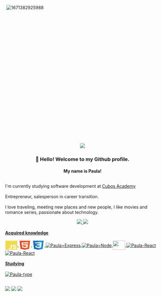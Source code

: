  <a href="https://ibb.co/SQGvSn1"><img height="450" width="500" align="right" src="https://i.ibb.co/dbxKZ23/1671382925988.png" alt="1671382925988" border="0" /></a>
 
 <div align="center">
  <br>
  <br>
  <br>
    <img src="https://i.picasion.com/pic92/00b7887165f11bea3e30f0dc9aba34db.gif">
    <h3>👋 Hello! Welcome to my Github profile.</h3>
    <h4>My name is Paula!</h4>
  </div>
 
 <div style="display: flex">
  <p>
    I'm currently studying software development at <a href="https://cubos.academy/">Cubos Academy</a><br>  
    <br> 
 Entrepreneur, salesperson in career transition.<br>
    <br>
 I love traveling, meeting new places and new people, I like movies and romance series, passionate about technology.<br>
  </p>
</div>



 
 


<div align="center">
  <a href="https://github.com/anapaulasouzasantos">
  <img width="45%" src="https://github-readme-stats.vercel.app/api?username=anapaulasouzasantos&show_icons=true&theme=radical&include_all_commits=true&count_private=true"/>
  <img width="45%" src="https://github-readme-stats.vercel.app/api/top-langs/?username=anapaulasouzasantos&layout=compact&langs_count=7&theme=radical"/>
</div>
  
  <div style="display: inline_block"><br>
    <strong>Acquired knowledge</strong>
    <br>
    <br>
  <img align="center" alt="Paula-Js" height="30" width="40" src="https://raw.githubusercontent.com/devicons/devicon/master/icons/javascript/javascript-plain.svg">
  <img align="center" alt="Paula-HTML" height="30" width="40" src="https://raw.githubusercontent.com/devicons/devicon/master/icons/html5/html5-original.svg">
  <img align="center" alt="Paula-CSS" height="30" width="40" src="https://raw.githubusercontent.com/devicons/devicon/master/icons/css3/css3-original.svg">
  <img align="center" alt="Paula=Express" height="30" width="40" src="https://cdn.jsdelivr.net/gh/devicons/devicon/icons/express/express-original.svg" />
  <img align="center" alt="Paula=Node" height="30" width="40" src="https://cdn.jsdelivr.net/gh/devicons/devicon/icons/nodejs/nodejs-original.svg" />   
  <img align="center" src="https://cdn.jsdelivr.net/gh/devicons/devicon/icons/git/git-original.svg" width="40" height="30"/>
  <img align="center" alt="Paula-React" height="30" width="40" src="https://cdn.jsdelivr.net/gh/devicons/devicon/icons/react/react-original-wordmark.svg" />
    <img align="center" alt="Paula-React" height="30" width="40" src="https://cdn.jsdelivr.net/gh/devicons/devicon/icons/postgresql/postgresql-original.svg" />  
</div>
  <br>
  <div>
    <strong>Studying</strong>
    <br>
    <br>
    <img align="center" alt="Paula-type" height="30" width="40" src="https://cdn.jsdelivr.net/gh/devicons/devicon/icons/typescript/typescript-original.svg" />
          
          
  </div>
  
  ##
  
  <div> 
 
  <a href="https://www.instagram.com/paulinhasouzass/" target="_blank"><img src="https://img.shields.io/badge/-Instagram-%23E4405F?style=for-the-badge&logo=instagram&logoColor=white" target="_blank"></a> 
  <a href = "mailto:anapaulasouza2095@gmail.com"><img src="https://img.shields.io/badge/-Gmail-%23333?style=for-the-badge&logo=gmail&logoColor=white" target="_blank"></a>
  <a href="https://www.linkedin.com/in/paula-souzas/" target="_blank"><img src="https://img.shields.io/badge/-LinkedIn-%230077B5?style=for-the-badge&logo=linkedin&logoColor=white" target="_blank"></a> 
  </div>

 

